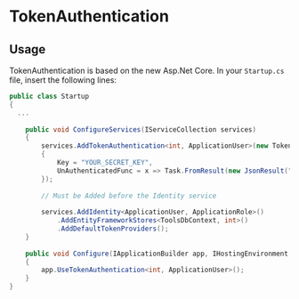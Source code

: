 # TokenAuthentication

## Usage

TokenAuthentication is based on the new Asp.Net Core. In your `Startup.cs` file, insert the following lines:  

```C#
public class Startup
{
  ...
  
    public void ConfigureServices(IServiceCollection services)
    {
        services.AddTokenAuthentication<int, ApplicationUser>(new TokenAuthenticationOptions
        {
            Key = "YOUR_SECRET_KEY",
            UnAuthenticatedFunc = x => Task.FromResult(new JsonResult("UnAuthenticated"))
        });
    
        // Must be Added before the Identity service
    
        services.AddIdentity<ApplicationUser, ApplicationRole>()
            .AddEntityFrameworkStores<ToolsDbContext, int>()
            .AddDefaultTokenProviders();
    }
  
    public void Configure(IApplicationBuilder app, IHostingEnvironment env, ILoggerFactory loggerFactory)
    {
        app.UseTokenAuthentication<int, ApplicationUser>();
    }
}
```
